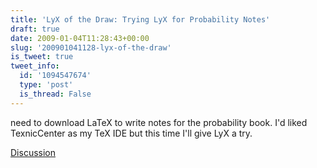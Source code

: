 ```yaml
---
title: 'LyX of the Draw: Trying LyX for Probability Notes'
draft: true
date: 2009-01-04T11:28:43+00:00
slug: '200901041128-lyx-of-the-draw'
is_tweet: true
tweet_info:
  id: '1094547674'
  type: 'post'
  is_thread: False
---
```




need to download LaTeX to write notes for the probability book. I'd liked   TexnicCenter as my TeX IDE but this time I'll give LyX a try.

[Discussion](https://x.com/sytelus/status/1094547674)
